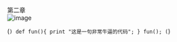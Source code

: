 第二章<br/>
![image](https://github.com/weka-lishihui/dlt/blob/master/image/chapter01.jpg)

(```)
    def fun(){
         print "这是一句非常牛逼的代码";
    }
    fun();
(```)
